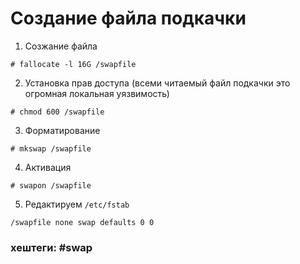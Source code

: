 # Создание файла подкачки


1. Созжание файла
~~~~
# fallocate -l 16G /swapfile
~~~~

2. Установка прав доступа (всеми читаемый файл подкачки это огромная локальная уязвимость) 
~~~~
# chmod 600 /swapfile
~~~~

3. Форматирование
~~~~
# mkswap /swapfile
~~~~

4. Активация
~~~~
# swapon /swapfile
~~~~

5. Редактируем `/etc/fstab`

~~~~
/swapfile none swap defaults 0 0
~~~~

### хештеги:  #swap